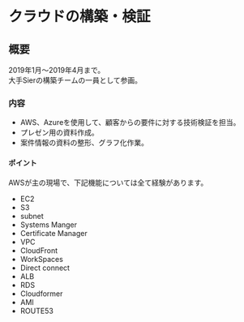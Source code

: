 # クラウドの構築・検証

## 概要

2019年1月〜2019年4月まで。</br>
大手Sierの構築チームの一員として参画。

### 内容

* AWS、Azureを使用して、顧客からの要件に対する技術検証を担当。
* プレゼン用の資料作成。
* 案件情報の資料の整形、グラフ化作業。

#### ポイント

AWSが主の現場で、下記機能については全て経験があります。

* EC2
* S3
* subnet
* Systems Manger
* Certificate Manager
* VPC
* CloudFront
* WorkSpaces
* Direct connect
* ALB
* RDS
* Cloudformer
* AMI
* ROUTE53
